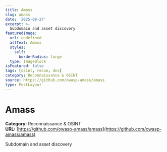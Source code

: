 ```yaml
---
title: Amass
slug: amass
date: '2025-08-27'
excerpt: >-
  Subdomain and asset discovery
featuredImage:
  url: undefined
  altText: Amass
  styles:
    self:
      borderRadius: large
  type: ImageBlock
isFeatured: false
tags: [osint, recon, dns]
category: Reconnaissance & OSINT
source: https://github.com/owasp-amass/amass
type: PostLayout
---
```



# Amass

**Category:** Reconnaissance & OSINT  
**URL:** [https://github.com/owasp-amass/amass](https://github.com/owasp-amass/amass)  

Subdomain and asset discovery
